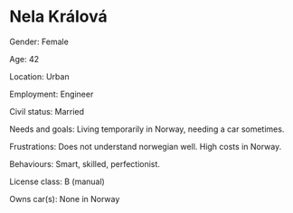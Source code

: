 # Nela Králová

Gender: Female

Age: 42

Location: Urban

Employment: Engineer

Civil status: Married

Needs and goals: Living temporarily in Norway, needing a car sometimes.

Frustrations: Does not understand norwegian well. High costs in Norway.

Behaviours: Smart, skilled, perfectionist.

License class: B (manual)

Owns car(s): None in Norway
